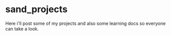 # sand_projects

Here i'll post some of my projects and also some learning docs so everyone can take a look.
